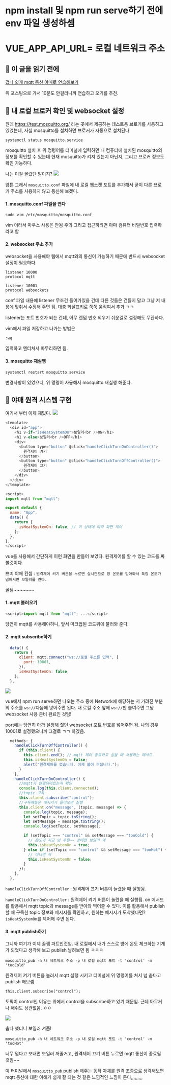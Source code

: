 # npm install 및 npm run serve하기 전에 env 파일 생성하셈

# VUE_APP_API_URL= 로컬 네트워크 주소

## 🎀 이 글을 읽기 전에

[겁나 쉽게 mqtt 통신 야매로 연습해보기](https://velog.io/@ooo3289/mqtt-%ED%86%B5%EC%8B%A0-%EC%97%B0%EC%8A%B5%ED%95%98%EA%B8%B0)

위 포스팅으로 가서 10분도 안걸리니까 연습하고 오기를 추천.

## 🎀 내 로컬 브로커 확인 및 websocket 설정

원래 https://test.mosquitto.org/ 라는 곳에서 제공하는
테스트용 브로커를 사용하고 있었는데,
사실 mosquitto를 설치하면 브로커가 자동으로 설치된다

```
systemctl status mosquitto.service
```

mosquitto 설치 후 위 명령어를 터미널에 입력하면
내 컴퓨터에 설치된 mosquitto의 정보를 확인할 수 있는데
현재 mosquitto가 켜져 있는지 아닌지, 그리고 브로커 정보도 확인 가능하다.

나는 이걸 몰랐단 말이지?
![](https://velog.velcdn.com/images/ooo3289/post/6b9874b2-ac4d-4eef-9e71-54180e1f387a/image.png)

암튼 그래서
`mosquitto.conf` 파일에 내 로컬 웹소켓 포트를 추가해서
굳이 다른 브로커 주소를 사용하지 않고 통신해 보겠다.

#### 1. mosquitto.conf 파일을 연다

```
sudo vim /etc/mosquitto/mosquitto.conf
```

vim 이라서 마우스 사용은 안됨 주의
그리고 접근하려면 아마 컴퓨터 비밀번호 입력하라고 함

#### 2. websocket 주소 추가

websocket을 사용해야 웹에서 mqtt와의 통신이 가능하기 때문에
반드시 websocket 설정이 필요하다.

```
listener 10000
protocol mqtt

listener 10001
protocol websockets
```

conf 파일 내용에 listener 무조건 들어가있을 건데
다른 것들은 건들지 말고 그냥 저 내용에 맞춰서 수정해 주면 됨.
대충 화살표키로 쭉쭉 움직여서 추가 ㄱㄱ

listener는 포트 번호가 되는 건데,
아무 랜덤 번호 외우기 쉬운걸로 설정해도 무관하다.

vim에서 파일 저장하고 나가는 방법은

```
:wq
```

입력하고 엔터쳐서 마무리하면 됨.

#### 3. mosquitto 재실행

```
systemctl restart mosquitto.service
```

변경사항이 있었으니, 위 명령어 사용해서 mosquitto 재실행 해준다.

## 🎀 야매 원격 시스템 구현

여기서 부터 이제 재밌다.
![](https://velog.velcdn.com/images/ooo3289/post/a3085670-17e9-4726-b75c-212cb5e97eea/image.png)

```js
<template>
  <div id="app">
    <h1 v-if="isHeatSystemOn">보일러<br />ON</h1>
    <h1 v-else>보일러<br />OFF</h1>
    <div>
      <button type="button" @click="handleClickTurnOnController()">
        원격제어 켜기
      </button>
      <button type="button" @click="handleClickTurnOffController()">
        원격제어 끄기
      </button>
    </div>
  </div>
</template>

<script>
import mqtt from "mqtt";

export default {
  name: "App",
  data() {
    return {
      isHeatSystemOn: false, // 이 상태에 따라 화면 제어
    };
  },
};
</script>
```

vue를 사용해서 간단하게 이런 화면을 만들어 보았다.
원격제어를 할 수 있는 코드를 짜볼것이다.

쁘띠 야매 컨셉 : `원격제어 켜기 버튼을 누르면 실시간으로 방 온도를 받아와서 특정 온도가 넘어서면 보일러를 켠다.`

꿀잼~~~~~~~

#### 1. mqtt 불러오기

```js
<script>import mqtt from "mqtt"; ...</script>
```

당연히 mqtt를 사용해야하니, 앞서 마크업된 코드위에 불러와 준다.

#### 2. mqtt subscribe하기

```js
  data() {
    return {
      client: mqtt.connect("ws://로컬 주소를 입력", {
        port: 10001,
      }),
      isHeatSystemOn: false,
    };
  },
```

![](https://velog.velcdn.com/images/ooo3289/post/8f215260-db52-4b8c-bbb6-8b80096ec857/image.png)

vue에서 npm run serve하면 나오는 주소 중에 Network에 해당하는 저 가려진 부분의 주소를
`ws://`다음에 넣어주면 된다.
내 로컬 주소 앞에 `ws://`만 붙여주면 그냥 websocket 사용 준비 완료인 것임!

port에는 당연히 아까 설정해 줬던 websocket 포트 번호를 넣어주면 됨.
나의 경우 10001로 설정했으니까 그걸로 ㄱㄱ 하겠음.

```js
  methods: {
    handleClickTurnOffController() {
      if (this.client) {
        this.client.end(); // mqtt 제어 종료하고 싶을 때 사용하는 메서드.
        this.isHeatSystemOn = false;
        alert("원격제어를 껐습니다. 이제 불이 꺼집니다.");
      }
    },
    handleClickTurnOnController() {
      //mqtt가 연결되어있는지 확인
      console.log(this.client.connected);
      //topic 구독
      this.client.subscribe("control");
      //구독해놓은 메시지가 들어오면 실행
      this.client.on("message", (topic, message) => {
        console.log(topic, message);
        let setTopic = topic.toString();
        let setMessage = message.toString();
        console.log(setTopic, setMessage);

        if (setTopic === "control" && setMessage === "tooCold") {
          // 온도가 지금 넘 추웡~~ 상태면 보일러 켜
          this.isHeatSystemOn = true;
        } else if (setTopic === "control" && setMessage === "tooHot") {
          // 아니면 꺼
          this.isHeatSystemOn = false;
        }
      });
    },
  },
```

`handleClickTurnOffController` : 원격제어 끄기 버튼이 눌렸을 때 실행됨.

`handleClickTurnOnController` : 원격제어 켜기 버튼이 눌렸을 때 실행됨. on 메서드를 활용해서 mqtt topic과 message를 받아와 찍어줄 수 있다. 이를 활용해서 publish 할 때 구독한 topic 정보와 메시지를 확인하고, 원하는 메시지가 도착했다면? `isHeatSystemOn`를 제어해 주면 된다.

#### 3. mqtt publish하기

그니까 여기가 이제 꿀잼 파트인것임.
내 로컬에서 내가 스스로 방에 온도 체크하는 기계가 되었다고 생각해 보고 publish 날려보면 됨 ㅋㅋㅋ

```
mosquitto_pub -h 내 네트워크 주소 -p 내 로컬 mqtt 포트 -t 'control' -m 'tooCold'
```

원격제어 켜기 버튼을 눌러서 mqtt 실행 시키고
터미널에 위 명령어를 쳐서 넘 춥다고 publish 해보셈

```
this.client.subscribe("control");
```

토픽이 control인 이유는 위에서 control을 subscribe하고 있기 때문임.
근데 아무거나 해줘도 상관없음. ㅇㅇ

![](https://velog.velcdn.com/images/ooo3289/post/d25b194b-57e1-412e-8888-bef90cc7ae9c/image.png)

춥다 했더니 보일러 켜줌!

```
mosquitto_pub -h 내 네트워크 주소 -p 내 로컬 mqtt 포트 -t 'control' -m 'tooHot'
```

너무 덥다고 보내면 보일러 꺼줄거고, 원격제어 끄기 버튼 누르면 mqtt 통신이 종료될 것임~~

이 터미널에서 `mosquitto_pub` publish 해주는 동작 자체를 원격 조종으로 생각해보면
mqtt 통신에 대한 이해가 쉽게 잘 되는 것 같은 느낌적인 느낌이 든다,,,,,,,,,
